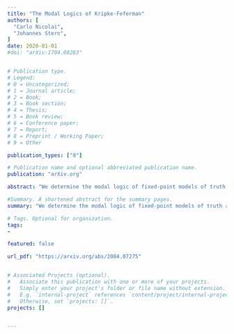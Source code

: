 ```yaml
---
title: "The Modal Logics of Kripke-Feferman"
authors: [
  "Carlo Nicolai",
  "Johannes Stern",
]
date: 2020-01-01
#doi: "arXiv:1704.08283"


# Publication type.
# Legend:
# 0 = Uncategorized;
# 1 = Journal article;
# 2 = Book;
# 3 = Book section;
# 4 = Thesis;
# 5 = Book review;
# 6 = Conference paper;
# 7 = Report;
# 8 = Preprint / Working Paper;
# 9 = Other

publication_types: ["8"]

# Publication name and optional abbreviated publication name.
publication: "arXiv.org"

abstract: "We determine the modal logic of fixed-point models of truth and their axiomatizations by Solomon Feferman via Solovay-style completeness results. Given a fixed-point model *M, or an axiomatization S thereof, we find a modal logic M such that a modal sentence φ is a theorem of M if and only if the sentence φ∗ obtained by translating the modal operator with the truth predicate is true in *M or a theorem of S under all such translations. To this end, we introduce a novel version of possible worlds semantics featuring both classical and nonclassical worlds and establish the completeness of a family of non-congruent modal logics whose internal logic is subclassical with respect to this semantics."

#Summary. A shortened abstract for the summary pages.
summary: "We determine the modal logic of fixed-point models of truth and their axiomatizations by Solomon Feferman via Solovay-style completeness results"

# Tags. Optional for organization.
tags:
-

featured: false

url_pdf: "https://arxiv.org/abs/2004.07275"


# Associated Projects (optional).
#   Associate this publication with one or more of your projects.
#   Simply enter your project's folder or file name without extension.
#   E.g. `internal-project` references `content/project/internal-project/index.md`.
#   Otherwise, set `projects: []`.
projects: []


---
```

